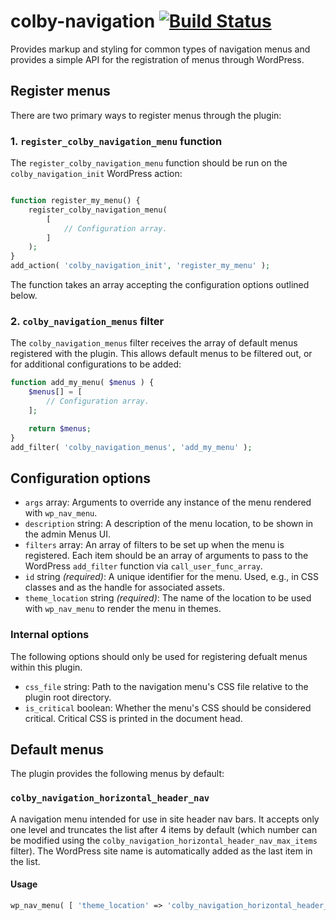 # colby-navigation [![Build Status](https://travis-ci.org/ColbyCommunications/colby-navigation.svg?branch=master)](https://travis-ci.org/ColbyCommunications/colby-navigation)

Provides markup and styling for common types of navigation menus and provides a simple API for the registration of menus through WordPress.

## Register menus

There are two primary ways to register menus through the plugin:

### 1. `register_colby_navigation_menu` function

The `register_colby_navigation_menu` function should be run on the `colby_navigation_init` WordPress action:

```PHP

function register_my_menu() {
    register_colby_navigation_menu(
        [
            // Configuration array.
        ]
    );
}
add_action( 'colby_navigation_init', 'register_my_menu' );
```

The function takes an array accepting the configuration options outlined below.

### 2. `colby_navigation_menus` filter

The `colby_navigation_menus` filter receives the array of default menus registered with the plugin. This allows default menus to be filtered out, or for additional configurations to be added:

```PHP
function add_my_menu( $menus ) {
    $menus[] = [
        // Configuration array.
    ];

    return $menus;
}
add_filter( 'colby_navigation_menus', 'add_my_menu' );
```

## Configuration options

- `args` array: Arguments to override any instance of the menu rendered with `wp_nav_menu`. 
- `description` string: A description of the menu location, to be shown in the admin Menus UI.
- `filters` array: An array of filters to be set up when the menu is registered. Each item should be an array of arguments to pass to the WordPress `add_filter` function via `call_user_func_array`.
- `id` string *(required)*: A unique identifier for the menu. Used, e.g., in CSS classes and as the handle for associated assets.
- `theme_location` string *(required)*: The name of the location to be used with `wp_nav_menu` to render the menu in themes.


### Internal options

The following options should only be used for registering defualt menus within this plugin.

- `css_file` string: Path to the navigation menu's CSS file relative to the plugin root directory.
- `is_critical` boolean: Whether the menu's CSS should be considered critical. Critical CSS is printed in the document head.

## Default menus

The plugin provides the following menus by default:

### `colby_navigation_horizontal_header_nav`

A navigation menu intended for use in site header nav bars. It accepts only one level and truncates the list after 4 items by default (which number can be modified using the `colby_navigation_horizontal_header_nav_max_items` filter). The WordPress site name is automatically added as the last item in the list.

#### Usage
```PHP
wp_nav_menu( [ 'theme_location' => 'colby_navigation_horizontal_header_nav' ] );
```